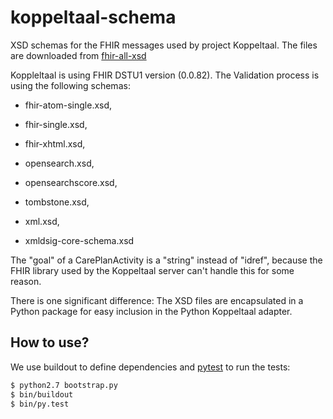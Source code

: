 # koppeltaal-schema

XSD schemas for the FHIR messages used by project Koppeltaal. The
files are downloaded from [fhir-all-xsd]

Koppleltaal is using FHIR DSTU1 version (0.0.82). The Validation
process is using the following schemas:

- fhir-atom-single.xsd,

- fhir-single.xsd,

- fhir-xhtml.xsd,

- opensearch.xsd,

- opensearchscore.xsd,

- tombstone.xsd,

- xml.xsd,

- xmldsig-core-schema.xsd

The "goal" of a CarePlanActivity is a "string" instead of "idref",
because the FHIR library used by the Koppeltaal server can't handle
this for some reason.


There is one significant difference: The XSD files are encapsulated in
a Python package for easy inclusion in the Python Koppeltaal adapter.

## How to use?

We use buildout to define dependencies and [pytest] to run the tests:

```sh
$ python2.7 bootstrap.py
$ bin/buildout
$ bin/py.test
```

[pytest]: https://pytest.org
[fhir-all-xsd]:http://www.hl7.org/documentcenter/public/standards/FHIR/fhir-all-xsd.zip
